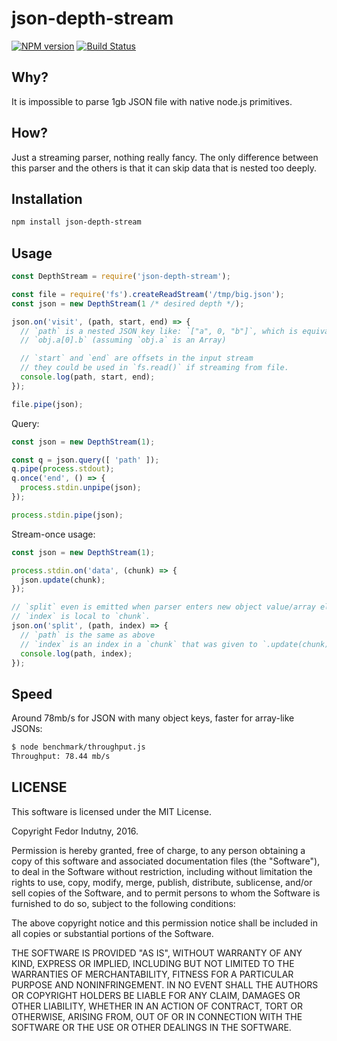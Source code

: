 # json-depth-stream

[![NPM version](https://badge.fury.io/js/json-depth-stream.svg)](http://badge.fury.io/js/json-depth-stream)
[![Build Status](https://secure.travis-ci.org/indutny/json-depth-stream.svg)](http://travis-ci.org/indutny/json-depth-stream)

## Why?

It is impossible to parse 1gb JSON file with native node.js primitives.

## How?

Just a streaming parser, nothing really fancy. The only difference between this
parser and the others is that it can skip data that is nested too deeply.

## Installation

```bash
npm install json-depth-stream
```

## Usage


```js
const DepthStream = require('json-depth-stream');

const file = require('fs').createReadStream('/tmp/big.json');
const json = new DepthStream(1 /* desired depth */);

json.on('visit', (path, start, end) => {
  // `path` is a nested JSON key like: `["a", 0, "b"]`, which is equivalent to
  // `obj.a[0].b` (assuming `obj.a` is an Array)

  // `start` and `end` are offsets in the input stream
  // they could be used in `fs.read()` if streaming from file.
  console.log(path, start, end);
});

file.pipe(json);
```

Query:
```js
const json = new DepthStream(1);

const q = json.query([ 'path' ]);
q.pipe(process.stdout);
q.once('end', () => {
  process.stdin.unpipe(json);
});

process.stdin.pipe(json);
```

Stream-once usage:
```js
const json = new DepthStream(1);

process.stdin.on('data', (chunk) => {
  json.update(chunk);
});

// `split` even is emitted when parser enters new object value/array element
// `index` is local to `chunk`.
json.on('split', (path, index) => {
  // `path` is the same as above
  // `index` is an index in a `chunk` that was given to `.update(chunk)`
  console.log(path, index);
});
```

## Speed

Around 78mb/s for JSON with many object keys, faster for array-like JSONs:

```bash
$ node benchmark/throughput.js
Throughput: 78.44 mb/s
```

## LICENSE

This software is licensed under the MIT License.

Copyright Fedor Indutny, 2016.

Permission is hereby granted, free of charge, to any person obtaining a
copy of this software and associated documentation files (the
"Software"), to deal in the Software without restriction, including
without limitation the rights to use, copy, modify, merge, publish,
distribute, sublicense, and/or sell copies of the Software, and to permit
persons to whom the Software is furnished to do so, subject to the
following conditions:

The above copyright notice and this permission notice shall be included
in all copies or substantial portions of the Software.

THE SOFTWARE IS PROVIDED "AS IS", WITHOUT WARRANTY OF ANY KIND, EXPRESS
OR IMPLIED, INCLUDING BUT NOT LIMITED TO THE WARRANTIES OF
MERCHANTABILITY, FITNESS FOR A PARTICULAR PURPOSE AND NONINFRINGEMENT. IN
NO EVENT SHALL THE AUTHORS OR COPYRIGHT HOLDERS BE LIABLE FOR ANY CLAIM,
DAMAGES OR OTHER LIABILITY, WHETHER IN AN ACTION OF CONTRACT, TORT OR
OTHERWISE, ARISING FROM, OUT OF OR IN CONNECTION WITH THE SOFTWARE OR THE
USE OR OTHER DEALINGS IN THE SOFTWARE.
